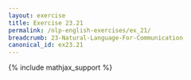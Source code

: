 ```yaml
---
layout: exercise
title: Exercise 23.21
permalink: /nlp-english-exercises/ex_21/
breadcrumb: 23-Natural-Language-For-Communication
canonical_id: ex23.21
---
```


{% include mathjax_support %}

